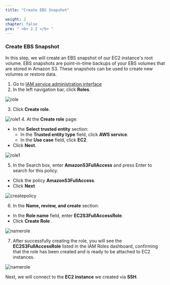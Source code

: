 ```yaml
---
title: "Create EBS Snapshot"

weight: 2
chapter: false
pre: " <b> 2.2 </b> "
---
```


### Create EBS Snapshot

In this step, we will create an EBS snapshot of our EC2 instance's root volume. EBS snapshots are point-in-time backups of your EBS volumes that are stored in Amazon S3. These snapshots can be used to create new volumes or restore data.

1. Go to [IAM service administration interface](https://console.aws.amazon.com/iamv2/)
2. In the left navigation bar, click **Roles**.

![role](/images/2.prerequisite/023-iamrole.png)

3. Click **Create role**.

![role1](/images/2.prerequisite/024-iamrole.png)
4. At the **Create role** page:
- In the **Select trusted entity** section:
   - In the **Trusted entity type** field, click **AWS service**.
   - In the **Use case** field, click **EC2**.
- Click **Next**.

![role1](/images/2.prerequisite/025-iamrole.png)

5. In the Search box, enter **AmazonS3FullAccess** and press Enter to search for this policy.

- Click the policy **AmazonS3FullAccess**.
- Click **Next**

![createpolicy](/images/2.prerequisite/026-iamrole.png)

6. In the **Name, review, and create** section:
- In the **Role name** field, enter **EC2S3FullAccessRole**.
- Click **Create Role** \.

![namerole](/images/2.prerequisite/027-iamrole.png)

7. After successfully creating the role, you will see the **EC2S3FullAccessRole** listed in the IAM Roles dashboard,
confirming that the role has been created and is ready to be attached to EC2 instances.

![namerole](/images/2.prerequisite/028-iamrole.png)

Next, we will connect to the **EC2 instance** we created via **SSH**.
